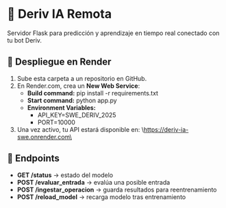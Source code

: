 ﻿# 🧠 Deriv IA Remota

Servidor Flask para predicción y aprendizaje en tiempo real conectado con tu bot Deriv.

## 🚀 Despliegue en Render

1. Sube esta carpeta a un repositorio en GitHub.
2. En Render.com, crea un **New Web Service**:
   - **Build command:** pip install -r requirements.txt
   - **Start command:** python app.py
   - **Environment Variables:**
     - API_KEY=SWE_DERIV_2025
     - PORT=10000
3. Una vez activo, tu API estará disponible en:
   \https://deriv-ia-swe.onrender.com\

## 📡 Endpoints

- **GET /status** → estado del modelo
- **POST /evaluar_entrada** → evalúa una posible entrada
- **POST /ingestar_operacion** → guarda resultados para reentrenamiento
- **POST /reload_model** → recarga modelo tras entrenamiento


